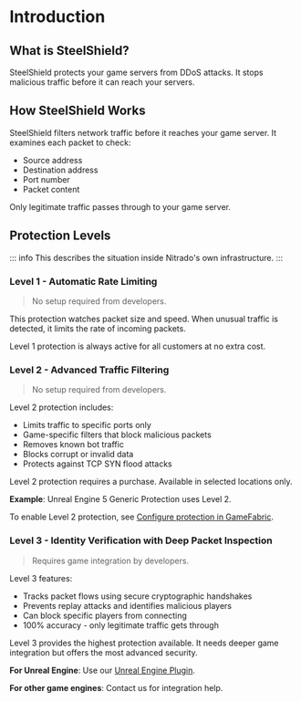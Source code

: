 # Introduction

## What is SteelShield?

SteelShield protects your game servers from DDoS attacks. It stops malicious traffic before it can reach your servers.

## How SteelShield Works

SteelShield filters network traffic before it reaches your game server. It examines each packet to check:
- Source address
- Destination address  
- Port number
- Packet content

Only legitimate traffic passes through to your game server.

## Protection Levels

::: info
This describes the situation inside Nitrado's own infrastructure.
:::

### Level 1 - Automatic Rate Limiting

> No setup required from developers.

This protection watches packet size and speed. When unusual traffic is detected, it limits the rate of incoming packets.

Level 1 protection is always active for all customers at no extra cost.

### Level 2 - Advanced Traffic Filtering

> No setup required from developers.

Level 2 protection includes:
- Limits traffic to specific ports only
- Game-specific filters that block malicious packets
- Removes known bot traffic
- Blocks corrupt or invalid data
- Protects against TCP SYN flood attacks

Level 2 protection requires a purchase. Available in selected locations only.

**Example**: Unreal Engine 5 Generic Protection uses Level 2.

To enable Level 2 protection, see [Configure protection in GameFabric](/steelshield/gamefabric/gamefabric).

### Level 3 - Identity Verification with Deep Packet Inspection

> Requires game integration by developers.

Level 3 features:
- Tracks packet flows using secure cryptographic handshakes
- Prevents replay attacks and identifies malicious players
- Can block specific players from connecting
- 100% accuracy - only legitimate traffic gets through

Level 3 provides the highest protection available. It needs deeper game integration but offers the most advanced security.

**For Unreal Engine**: Use our [Unreal Engine Plugin](/steelshield/unreal-engine-plugin/using-the-plugin).

**For other game engines**: Contact us for integration help.

